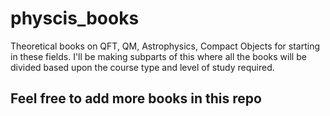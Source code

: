 # physcis_books
Theoretical books on QFT, QM, Astrophysics, Compact Objects for starting in these fields. I'll be making subparts of this where all the books will be divided based upon the course type and level of study required.

## Feel free to add more books in this repo

